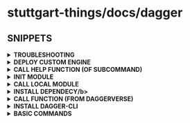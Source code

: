 # stuttgart-things/docs/dagger

## SNIPPETS

<details><summary><b>TROUBLESHOOTING</b></summary>

```bash
# ERROR
rpc error: code = NotFound desc = socket /run/user/1112/vscode-ssh-auth-sock-713734249 not found
# SOLUTION
unset SSH_AUTH_SOCK
```

</details>

<details><summary><b>DEPLOY CUSTOM ENGINE</b></summary>

[custom-ca](https://docs.dagger.io/configuration/custom-ca)
[connection-interface](https://docs.dagger.io/configuration/custom-runner/#connection-interface)

```bash
## STOP ANY EXISTING/RUNNING ENGINE(S) w/ DOCKER STOP.. 

docker run -d --rm \
-v /var/lib/dagger \
-v /usr/local/share/ca-certificates/:/usr/local/share/ca-certificates/ \
--name dagger-engine-custom \
--privileged \
registry.dagger.io/engine:v0.16.2

export _EXPERIMENTAL_DAGGER_RUNNER_HOST=docker-container://$(docker ps -qf "name=dagger-engine-custom")
```

</details>

<details><summary><b>CALL HELP FUNCTION (OF SUBCOMMAND)</b></summary>

```bash
dagger call -m "github.com/sagikazarmark/daggerverse/gh@main" release create --help
```

</details>

<details><summary><b>INIT MODULE</b></summary>

```bash
dagger init --sdk=go --source=./cicd --name cicd
```

</details>

<details><summary><b>CALL LOCAL MODULE</b></summary>

```bash
dagger call -m cicd/ go-pipeline --src ./
```

</details>

<details><summary><b>INSTALL DEPENDECY/b></summary>

```bash
dagger install github.com/stuttgart-things/dagger/go@v0.1.0
```

</details>

<details><summary><b>CALL FUNCTION (FROM DAGGERVERSE)</b></summary>

```bash
# OUTPUT TEXT
dagger call -m github.com/shykes/daggerverse/hello@v0.1.2 hello --giant=false --name=pat

# SCAN IMAGE REF W/ AQUA TRIVY
dagger call -m github.com/jpadams/daggerverse/trivy@v0.3.0 scan-image --image-ref alpine/git:latest

# BUILD GO BINARY
dagger call -m github.com/felipecruz91/daggerverse/go build --source . --goVersion 1.23.1 -o bin

# LINT DOCKERFILE
dagger call -m github.com/disaster37/dagger-library-go/image lint --source . --dockerfile images/sthings-packer/Dockerfile

# BUILD & PUSH CONTAINER IMAGE
dagger call -m github.com/disaster37/dagger-library-go/image build --source . --dockerfile images/sthings-packer/Dockerfile push --repository-name stuttgart-things/test --registry-url ttl.sh --version 60m

# CLONE A GITHUB REPO
export GITHUB_TOKEN=whatever
dagger call --progress plain -m github.com/sagikazarmark/daggerverse/gh@main \
repo clone \
--repository stuttgart-things/stuttgart-things \
--token=env:GITHUB_TOKEN export --path=/tmp/repo/sthings
```

</details>

<details><summary><b>INSTALL DAGGER-CLI</b></summary>

```bash
curl -fsSL https://dl.dagger.io/dagger/install.sh | BIN_DIR=$HOME/.local/bin sh
```

</details>

<details><summary><b>BASIC COMMANDS</b></summary>

https://docs.dagger.io/quickstart/daggerize

```bash
# CREATE MODULE (GO); SOURCE: ./hello; NAME: modules
dagger init --sdk=go --source=./hello --name modules

# RUN PIPELINE (PUBLISH=METHOD NAME)
dagger call publish --source=.
```


</details>
